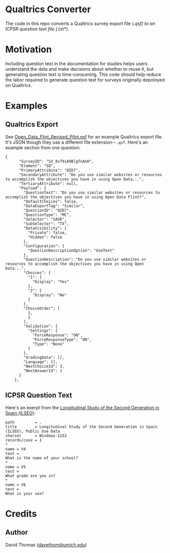 # Qualtrics Converter

The code in this repo converts a Qualtrics survey export file (*.qsf) to an ICPSR question text file (*.txt*).

# Motivation

Including question text in the documentation for studies helps users understand the data and make decisions about whether to reuse it, but generating question text is time-consuming. This code should help reduce the labor required to generate question text for surveys originally depoloyed on Qualtrics.

# Examples

## Qualtrics Export

See [Open_Data_Flint_Revised_Pilot.qsf](Open_Data_Flint_Revised_Pilot.qsf) for an example Qualtrics export file. It's JSON though they use a different file extension--`.qsf`. Here's an example section from one question:

```
{
      "SurveyID": "SV_8v79iA9BlgTnAnH",
      "Element": "SQ",
      "PrimaryAttribute": "QID7",
      "SecondaryAttribute": "Do you use similar websites or resources to accomplish the objectives you have in using Open Data...",
      "TertiaryAttribute": null,
      "Payload": {
        "QuestionText": "Do you use similar websites or resources to accomplish the objectives you have in using Open Data Flint?",
        "DefaultChoices": false,
        "DataExportTag": "Similar",
        "QuestionID": "QID7",
        "QuestionType": "MC",
        "Selector": "SAVR",
        "SubSelector": "TX",
        "DataVisibility": {
          "Private": false,
          "Hidden": false
        },
        "Configuration": {
          "QuestionDescriptionOption": "UseText"
        },
        "QuestionDescription": "Do you use similar websites or resources to accomplish the objectives you have in using Open Data...",
        "Choices": {
          "1": {
            "Display": "Yes"
          },
          "2": {
            "Display": "No"
          }
        },
        "ChoiceOrder": [
          1,
          2
        ],
        "Validation": {
          "Settings": {
            "ForceResponse": "ON",
            "ForceResponseType": "ON",
            "Type": "None"
          }
        },
        "GradingData": [],
        "Language": [],
        "NextChoiceId": 3,
        "NextAnswerId": 1
      }
    },
```

## ICPSR Question Text

Here's an exerpt from the [Longitudinal Study of the Second Generation in Spain (ILSEG)](https://www.icpsr.umich.edu/icpsrweb/ICPSR/studies/36286):

```
path         = .
title        = Longitudinal Study of the Second Generation in Spain (ILSEG), Public Use Data
charset      = Windows-1252
records/case = 1
*
name = V4
text = 
What is the name of your school?                            
*
name = V5
text = 
What grade are you in?                              
*
name = V6
text = 
What is your sex?
```
# Credits

## Author

David Thomas (davethom@umich.edu)